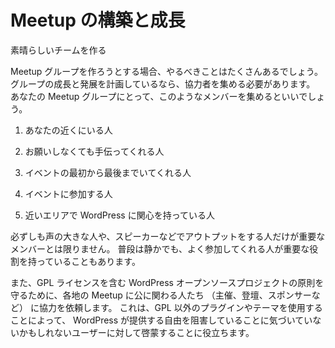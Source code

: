 <!-- Building And Growing A Meetup -->
Meetup の構築と成長
=====================

<!-- Having a Great Organizing Team -->
素晴らしいチームを作る

<!-- Being an organizing team of one can be an enormous amount of work, so if you are planning to grow and develop your group, you will need others around you to help. Here are some tips to identifying people who may be great assets to your Meetup group. -->
Meetup グループを作ろうとする場合、やるべきことはたくさんあるでしょう。
グループの成長と発展を計画しているなら、協力者を集める必要があります。
あなたの Meetup グループにとって、このようなメンバーを集めるといいでしょう。

<!-- 1.  They are team players and are always around -->
1.  あなたの近くにいる人
<!-- 2.  They help without asking -->
2.  お願いしなくても手伝ってくれる人
<!-- 3.  They may be the first to arrive and the last to leave -->
3.  イベントの最初から最後までいてくれる人
<!-- 4.  They participate -->
4.  イベントに参加する人
<!-- 5.  They may be keen to organize meetups around their area of interest in WordPress -->
5.  近いエリアで WordPress に関心を持っている人

<!-- Quality team members may not be the loudest, most outgoing person there, but the quiet achievers who are loyal and regular attendees are obviously getting a lot out of Meetup and could be quietly encouraged to take on an organizing role. -->
必ずしも声の大きな人や、スピーカーなどでアウトプットをする人だけが重要なメンバーとは限りません。
普段は静かでも、よく参加してくれる人が重要な役割を持っていることもあります。

<!-- We also ask everyone associated with a WordPress Chapter Meetup in an official capacity (e.g., organizer, speaker, sponsor) to uphold the principles of the WordPress open source project, including the GPL. This helps protect the user/attendee, who might not realize that by using a non-GPL plugin or theme, they are giving away the rights that WordPress provides them. -->
また、GPL ライセンスを含む WordPress オープンソースプロジェクトの原則を守るために、各地の Meetup に公に関わる人たち （主催、登壇、スポンサーなど） に協力を依頼します。
これは、GPL 以外のプラグインやテーマを使用することによって、 WordPress が提供する自由を阻害していることに気づいていないかもしれないユーザーに対して啓蒙することに役立ちます。
